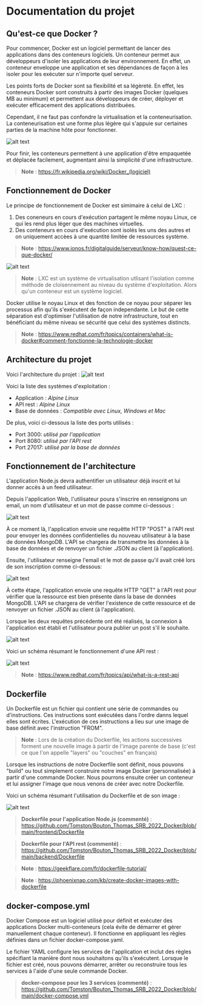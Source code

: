 # Documentation du projet

## Qu'est-ce que Docker ?

Pour commencer, Docker est un logiciel permettant de lancer des applications dans des conteneurs logiciels. 
Un conteneur permet aux développeurs d'isoler les applications de leur environnement. En effet, un conteneur enveloppe une application et ses dépendances de façon à les isoler pour les exécuter sur n'importe quel serveur.

Les points forts de Docker sont sa flexibilité et sa légèreté. En effet, les conteneurs Docker sont construits à partir des images Docker (quelques MB au minimum) et permettent aux développeurs de créer, déployer et exécuter efficacement des applications distribuées.

Cependant, il ne faut pas confondre la virtualisation et la conteneurisation. La conteneurisation est une forme plus légère qui s'appuie sur certaines parties de la machine hôte pour fonctionner.

![alt text](https://github.com/Tomston/Bouton_Thomas_SRB_2022_Docker/blob/main/Image.png)

Pour finir, les conteneurs permettent à une application d'être empaquetée et déplacée facilement, augmentant ainsi la simplicité d'une infrastructure.

> **Note** : https://fr.wikipedia.org/wiki/Docker_(logiciel)


## Fonctionnement de Docker

Le principe de fonctionnement de Docker est simimaire à celui de LXC :
1. Des coneneurs en cours d'exécution partagent le même noyau Linux, ce qui les rend plus léger que des machines virtuelles.
2. Des conteneurs en cours d'exécution sont isolés les uns des autres et on uniquement accèes à une quantité limitée de ressources système.

> **Note** : https://www.ionos.fr/digitalguide/serveur/know-how/quest-ce-que-docker/

![alt text](https://github.com/Tomston/Bouton_Thomas_SRB_2022_Docker/blob/main/Image2.png)

> **Note** : LXC est un système de virtualisation utlisant l'isolation comme méthode de cloisennement au niveau du système d'exploitation. Alors qu'un conteneur est un système logiciel.

Docker utilise le noyau Linux et des fonction de ce noyau pour séparer les processus afin qu'ils s'exécutent de façon independante.
Le but de cette séparation est d'optimiser l'utilisation de notre infrastructure, tout en bénéficiant du même niveau se sécurité que celui des systèmes distincts.

> **Note** : https://www.redhat.com/fr/topics/containers/what-is-docker#comment-fonctionne-la-technologie-docker


## Architecture du projet

Voici l'architecture du projet : 
![alt text](https://github.com/Tomston/Bouton_Thomas_SRB_2022_Docker/blob/main/Image3.png)

Voici la liste des systèmes d'exploitation :
* Application : *Alpine Linux*
* API rest : *Alpine Linux*
* Base de données : *Compatible avec Linux, Windows et Mac*

De plus, voici ci-dessous la liste des ports utilisés :
* Port 3000: *utilisé par l'application*
* Port 8080: *utilisé par l'API rest*
* Port 27017: *utilisé par la base de données*

## Fonctionnement de l'architecture

L'application Node.js devra authentifier un utilisateur déjà inscrit et lui donner accès à un feed utilisateur.

Depuis l'application Web, l'utilisateur poura s'inscrire en renseignons un email, un nom d'utilisateur et un mot de passe comme ci-dessous :

![alt text](https://github.com/Tomston/Bouton_Thomas_SRB_2022_Docker/blob/main/Image4.png)

À ce moment là, l'application envoie une requêtte HTTP "POST" à l'API rest pour envoyer les données confidentielles du nouveau utilisateur à la base de données MongoDB. L'API se chargera de transmettre les données à la base de données et de renvoyer un fichier .JSON au client (à l'application).  

Ensuite, l'utilisateur renseigne l'email et le mot de passe qu'il avait créé lors de son inscription comme ci-dessous:

![alt text](https://github.com/Tomston/Bouton_Thomas_SRB_2022_Docker/blob/main/Image5.png)

À cette étape, l'application envoie une requête HTTP "GET" à l'API rest pour vérifier que la ressource est bien présente dans la base de données MongoDB. L'API se chargera de vérifier l'existence de cette ressource et de renvoyer un fichier .JSON au client (à l'application).

Lorsque les deux requêtes précédente ont été réalisés, la connexion à l'application est établi et l'utilisateur poura publier un post s'il le souhaite.

![alt text](https://github.com/Tomston/Bouton_Thomas_SRB_2022_Docker/blob/main/Image6.png)

Voici un schéma résumant le fonctionnement d'une API rest :

![alt text](https://github.com/Tomston/Bouton_Thomas_SRB_2022_Docker/blob/main/Image7.png)

> **Note** : https://www.redhat.com/fr/topics/api/what-is-a-rest-api

## Dockerfile

Un Dockerfile est un fichier qui contient une série de commandes ou d'instructions. Ces instructions sont exécutées dans l'ordre danns lequel elles sont écrites. L'exécution de ces instructions a lieu sur une image de base définit avec l'instruction "FROM".

> **Note** : Lors de la création du Dockerfile, les actions successives forment une nouvelle image à partir de l'image parente de base (c'est ce que l'on appelle "layers" ou "couches" en français)

Lorsque les instructions de notre Dockerfile sont définit, nous pouvons "build" ou tout simplement construire notre image Docker (personnalisée) à partir d'une commande Docker. 
Nous pourrons ensuite créer un conteneur et lui assigner l'image que nous venons de créer avec notre Dockerfile.

Voici un schéma résumant l'utilisation du Dockerfile et de son image :

![alt text](https://github.com/Tomston/Bouton_Thomas_SRB_2022_Docker/blob/main/Image8.png)

> **Dockerfile pour l'application Node.js (commenté)** : https://github.com/Tomston/Bouton_Thomas_SRB_2022_Docker/blob/main/frontend/Dockerfile

> **Dockerfile pour l'API rest (commenté)** : https://github.com/Tomston/Bouton_Thomas_SRB_2022_Docker/blob/main/backend/Dockerfile

> **Note** : https://geekflare.com/fr/dockerfile-tutorial/

> **Note** : https://phoenixnap.com/kb/create-docker-images-with-dockerfile

## docker-compose.yml

Docker Compose est un logiciel utilisé pour définit et exécuter des applications Docker multi-conteneurs (cela évite de démarrer et gérer manuellement chaque conteneur). Il fonctionne en appliquant les règles définies dans un fichier docker-compose.yaml.

Le fichier YAML configure les services de l'application et inclut des règles spécifiant la manière dont nous souhaitons qu'ils s'exécutent. Lorsque le fichier est créé, nous pouvons démarrer, arrêter ou reconstruire tous les services à l'aide d'une seule commande Docker. 

> **docker-compose pour les 3 services (commenté)** : https://github.com/Tomston/Bouton_Thomas_SRB_2022_Docker/blob/main/docker-compose.yml
